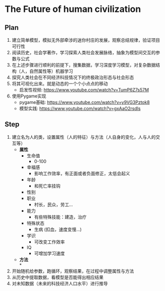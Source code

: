 # The Future of human civilization
## Plan
1. 建立简单模型，模拟无外部牵涉的迷你村庄的发展，观察总结规律，验证项目可行性 
2. 阅读历史，社会学著作，学习探索人类社会发展脉络，抽象为模型间交互的参数与公式 
3. 在上述步骤进行顺利的前提下，搜集数据，学习深度学习模型，对复杂数据结构（人，自然属性等）机器学习 
4. 探究人类社会在不同经济科技情况下的终极政治形态与社会形态 
5. 将其可视化出来。就是动态的一个个小点点的移动
   * 启发性视频: https://www.youtube.com/watch?v=TumP6Z7s57M 
6. 使用Pygame实现
   * pygame基础: https://www.youtube.com/watch?v=y9VG3Pztok8
   * 模型实践: https://www.youtube.com/watch?v=gxAaO2rsdIs
     
## Step
1. 建立名为人的类，设置属性（人的特征）与方法（人自身的变化，人与人的交互等）  
   * **属性**
     * 生命值
         * 0-100
     * 幸福感
         * 影响工作效率，有正面或者负面修正，太低会起义
     * 年龄
         * 和死亡率挂钩
     * 性别
     * 职业
         * 村长，民众，劳工...
     * 能力
         * 有些特殊技能：建造，治疗
      * 特殊状态
          * 生病 (扣血，速度变慢...)
      * 学识
        * 可改变工作效率
      * IQ
        * 可增加学习速度
    * **方法**  
      * 
3. 开始随机给参数，跑循环，观察结果，在过程中调整属性与方法
4. 从历史中提取数据，看模型是否能得出相应结果
5. 对未知数据（未来的科技经济人口水平）进行推导
